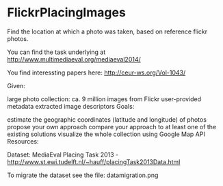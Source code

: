 # FlickrPlacingImages
Find the location at which a photo was taken, based on reference flickr photos.

You can find the task underlying at http://www.multimediaeval.org/mediaeval2014/

You find interessting papers here: http://ceur-ws.org/Vol-1043/

Given:

large photo collection: ca. 9 million images from Flickr
user-provided metadata
extracted image descriptors
Goals:

estimate the geographic coordinates (latitude and longitude) of photos
propose your own approach
compare your approach to at least one of the existing solutions
visualize the whole collection using Google Map API 
Resources:

Dataset:
MediaEval Placing Task 2013 - http://www.st.ewi.tudelft.nl/~hauff/placingTask2013Data.html

To migrate the dataset see the file: datamigration.png
